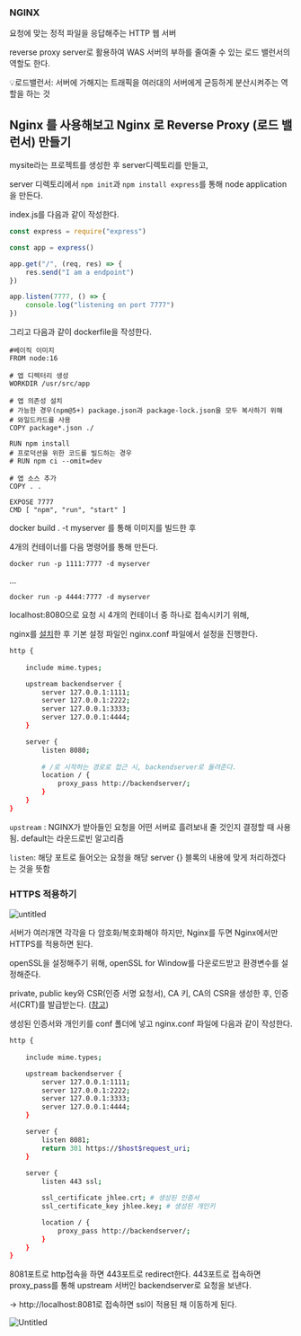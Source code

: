 ### NGINX

요청에 맞는 정적 파일을 응답해주는 HTTP 웹 서버

reverse proxy server로 활용하여 WAS 서버의 부하를 줄여줄 수 있는 로드 밸런서의 역할도 한다.

💡로드밸런서: 서버에 가해지는 트래픽을 여러대의 서버에게 균등하게 분산시켜주는 역할을 하는 것

## Nginx 를 사용해보고 Nginx 로 Reverse Proxy (로드 밸런서) 만들기

mysite라는 프로젝트를 생성한 후 server디렉토리를 만들고,

server 디렉토리에서 `npm init`과 `npm install express`를 통해 node application을 만든다.

index.js를 다음과 같이 작성한다.

```jsx
const express = require("express")

const app = express()

app.get("/", (req, res) => {
    res.send("I am a endpoint")
})

app.listen(7777, () => {
    console.log("listening on port 7777")
})
```

그리고 다음과 같이 dockerfile을 작성한다.

```docker
#베이직 이미지
FROM node:16 

# 앱 디렉터리 생성
WORKDIR /usr/src/app

# 앱 의존성 설치
# 가능한 경우(npm@5+) package.json과 package-lock.json을 모두 복사하기 위해
# 와일드카드를 사용
COPY package*.json ./

RUN npm install
# 프로덕션을 위한 코드를 빌드하는 경우
# RUN npm ci --omit=dev

# 앱 소스 추가
COPY . .

EXPOSE 7777
CMD [ "npm", "run", "start" ]
```

docker build . -t myserver 를 통해 이미지를 빌드한 후

4개의 컨테이너를 다음 명령어를 통해 만든다.

`docker run -p 1111:7777 -d myserver`

…

`docker run -p 4444:7777 -d myserver`

localhost:8080으로 요청 시 4개의 컨테이너 중 하나로 접속시키기 위해,

nginx를 [설치](https://www.nginx.com/resources/wiki/start/topics/tutorials/install/)한 후 기본 설정 파일인 nginx.conf 파일에서 설정을 진행한다.

```bash
http {
    
    include mime.types;

    upstream backendserver {
        server 127.0.0.1:1111;
        server 127.0.0.1:2222;
        server 127.0.0.1:3333;
        server 127.0.0.1:4444;
    }

    server {
        listen 8080;
				
        # /로 시작하는 경로로 접근 시, backendserver로 돌려준다.
        location / {
            proxy_pass http://backendserver/;
        }
    }
}
```

`upstream` : NGINX가 받아들인 요청을 어떤 서버로 흘려보내 줄 것인지 결정할 때 사용됨. default는 라운드로빈 알고리즘

`listen`: 해당 포트로 들어오는 요청을 해당 server {} 블록의 내용에 맞게 처리하겠다는 것을 뜻함

### HTTPS 적용하기

![untitled](https://ko.linux-console.net/common-images/how-to-set-up-nginx-load-balancing-with-ssl-termination/nginx_ssl.png)

서버가 여러개면 각각을 다 암호화/복호화해야 하지만, Nginx를 두면 Nginx에서만 HTTPS를 적용하면 된다.

openSSL을 설정해주기 위해, openSSL for Window를 다운로드받고 환경변수를 설정해준다.

private, public key와 CSR(인증 서명 요청서), CA 키, CA의 CSR을 생성한 후, 인증서(CRT)를 발급받는다. ([참고](https://narup.tistory.com/239))

생성된 인증서와 개인키를 conf 폴더에 넣고 nginx.conf 파일에 다음과 같이 작성한다.

```bash
http {
    
    include mime.types;

    upstream backendserver {
        server 127.0.0.1:1111;
        server 127.0.0.1:2222;
        server 127.0.0.1:3333;
        server 127.0.0.1:4444;
    }

    server {
        listen 8081;
        return 301 https://$host$request_uri;
    }
    
    server {
        listen 443 ssl;

        ssl_certificate jhlee.crt; # 생성된 인증서
        ssl_certificate_key jhlee.key; # 생성된 개인키

        location / {
            proxy_pass http://backendserver/;
        }
    }
}
```
8081포트로 http접속을 하면 443포트로 redirect한다. 443포트로 접속하면 proxy_pass를 통해 upstream 서버인 backendserver로 요청을 보낸다.

→ http://localhost:8081로 접속하면 ssl이 적용된 채 이동하게 된다.

![Untitled](https://img1.daumcdn.net/thumb/R1280x0/?scode=mtistory2&fname=https%3A%2F%2Fblog.kakaocdn.net%2Fdn%2Fc18nV0%2FbtsvOCgCKWs%2F26Q8uCWPwZuIK3gF9BjyRK%2Fimg.png)
